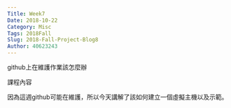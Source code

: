 ```yaml
---
Title: Week7
Date: 2018-10-22
Category: Misc
Tags: 2018Fall
Slug: 2018-Fall-Project-Blog8
Author: 40623243
---
```


github上在維護作業該怎麼辦


<!-- PELICAN_END_SUMMARY -->

課程內容

因為這週github可能在維護，所以今天講解了該如何建立一個虛擬主機以及示範。




